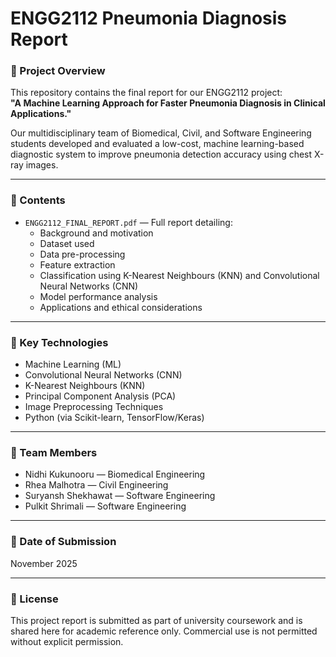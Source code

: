 # ENGG2112 Pneumonia Diagnosis Report

### 📘 Project Overview
This repository contains the final report for our ENGG2112 project:  
**"A Machine Learning Approach for Faster Pneumonia Diagnosis in Clinical Applications."**

Our multidisciplinary team of Biomedical, Civil, and Software Engineering students developed and evaluated a low-cost, machine learning-based diagnostic system to improve pneumonia detection accuracy using chest X-ray images.

---

### 📑 Contents
- `ENGG2112_FINAL_REPORT.pdf` — Full report detailing:
  - Background and motivation
  - Dataset used
  - Data pre-processing
  - Feature extraction
  - Classification using K-Nearest Neighbours (KNN) and Convolutional Neural Networks (CNN)
  - Model performance analysis
  - Applications and ethical considerations

---

### 🧠 Key Technologies
- Machine Learning (ML)
- Convolutional Neural Networks (CNN)
- K-Nearest Neighbours (KNN)
- Principal Component Analysis (PCA)
- Image Preprocessing Techniques
- Python (via Scikit-learn, TensorFlow/Keras)

---

### 👥 Team Members
- Nidhi Kukunooru — Biomedical Engineering
- Rhea Malhotra — Civil Engineering
- Suryansh Shekhawat — Software Engineering
- Pulkit Shrimali — Software Engineering

---

### 📅 Date of Submission
November 2025

---

### 📜 License
This project report is submitted as part of university coursework and is shared here for academic reference only. Commercial use is not permitted without explicit permission.
